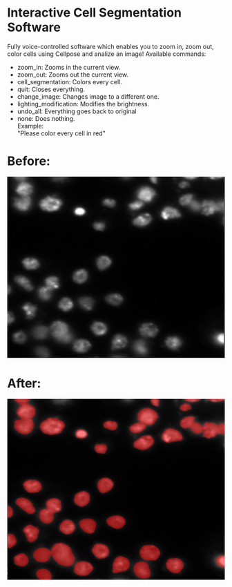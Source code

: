 # Interactive Cell Segmentation Software
Fully voice-controlled software which enables you to zoom in, zoom out, color cells using Cellpose and analize an image!
Available commands:
- zoom_in: Zooms in the current view.
- zoom_out: Zooms out the current view.
- cell_segmentation: Colors every cell.
- quit: Closes everything.
- change_image: Changes image to a different one.
- lighting_modification: Modifies the brightness.
- undo_all: Everything goes back to original
- none: Does nothing.<br/>
Example:<br/>
"Please color every cell in red"<br/>
# Before:
![alt text](image.png)
# After:
![alt text](image-1.png)